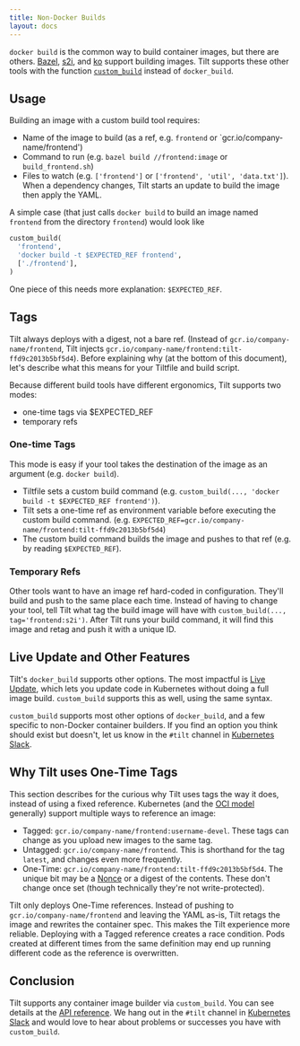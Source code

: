 ```yaml
---
title: Non-Docker Builds
layout: docs
---
```


`docker build` is the common way to build container images, but there are others. [Bazel](https://github.com/google/bazel), [s2i](https://github.com/openshift/source-to-image), and [ko](https://github.com/google/ko) support building images. Tilt supports these other tools with the function [`custom_build`](https://docs.tilt.dev/api.html#api.custom_build) instead of `docker_build`.

## Usage
Building an image with a custom build tool requires:
* Name of the image to build (as a ref, e.g. `frontend` or `gcr.io/company-name/frontend')
* Command to run (e.g. `bazel build //frontend:image` or `build_frontend.sh`)
* Files to watch (e.g. `['frontend']` or `['frontend', 'util', 'data.txt']`). When a dependency changes, Tilt starts an update to build the image then apply the YAML.

A simple case (that just calls `docker build` to build an image named `frontend` from the directory `frontend`) would look like
```python
custom_build(
  'frontend',
  'docker build -t $EXPECTED_REF frontend',
  ['./frontend'],
)
```

One piece of this needs more explanation: `$EXPECTED_REF`.

## Tags
Tilt always deploys with a digest, not a bare ref. (Instead of `gcr.io/company-name/frontend`, Tilt injects `gcr.io/company-name/frontend:tilt-ffd9c2013b5bf5d4`). Before explaining why (at the bottom of this document), let's describe what this means for your Tiltfile and build script.

Because different build tools have different ergonomics, Tilt supports two modes:
* one-time tags via $EXPECTED_REF
* temporary refs

### One-time Tags
This mode is easy if your tool takes the destination of the image as an argument (e.g. `docker build`).
* Tiltfile sets a custom build command (e.g. `custom_build(..., 'docker build -t $EXPECTED_REF frontend')`).
* Tilt sets a one-time ref as environment variable before executing the custom build command. (e.g. `EXPECTED_REF=gcr.io/company-name/frontend:tilt-ffd9c2013b5bf5d4`)
* The custom build command builds the image and pushes to that ref (e.g. by reading `$EXPECTED_REF`).

### Temporary Refs
Other tools want to have an image ref hard-coded in configuration. They'll build and push to the same place each time. Instead of having to change your tool, tell Tilt what tag the build image will have with `custom_build(..., tag='frontend:s2i')`. After Tilt runs your build command, it will find this image and retag and push it with a unique ID.

## Live Update and Other Features
Tilt's `docker_build` supports other options. The most impactful is [Live Update](live_update_tutorial.md), which lets you update code in Kubernetes without doing a full image build.  `custom_build` supports this as well, using the same syntax.

`custom_build` supports most other options of `docker_build`, and a few specific to non-Docker container builders. If you find an option you think should exist but doesn't, let us know in the `#tilt` channel in [Kubernetes Slack](http://slack.k8s.io).

## Why Tilt uses One-Time Tags
This section describes for the curious why Tilt uses tags the way it does, instead of using a fixed reference.
Kubernetes (and the [OCI model](https://github.com/opencontainers/image-spec) generally) support multiple ways to reference an image:
* Tagged: `gcr.io/company-name/frontend:username-devel`. These tags can change as you upload new images to the same tag.
* Untagged: `gcr.io/company-name/frontend`. This is shorthand for the tag `latest`, and changes even more frequently.
* One-Time: `gcr.io/company-name/frontend:tilt-ffd9c2013b5bf5d4`. The unique bit may be a [Nonce](https://en.wikipedia.org/wiki/Cryptographic_nonce) or a digest of the contents. These don't change once set (though technically they're not write-protected).

Tilt only deploys One-Time references. Instead of pushing to `gcr.io/company-name/frontend` and leaving the YAML as-is, Tilt retags the image and rewrites the container spec. This makes the Tilt experience more reliable.  Deploying with a Tagged reference creates a race condition. Pods created at different times from the same definition may end up running different code as the reference is overwritten.

## Conclusion
Tilt supports any container image builder via `custom_build`. You can see details at the [API reference](https://docs.tilt.dev/api.html#api.custom_build). We hang out in the `#tilt` channel in [Kubernetes Slack](http://slack.k8s.io) and would love to hear about problems or successes you have with `custom_build`.